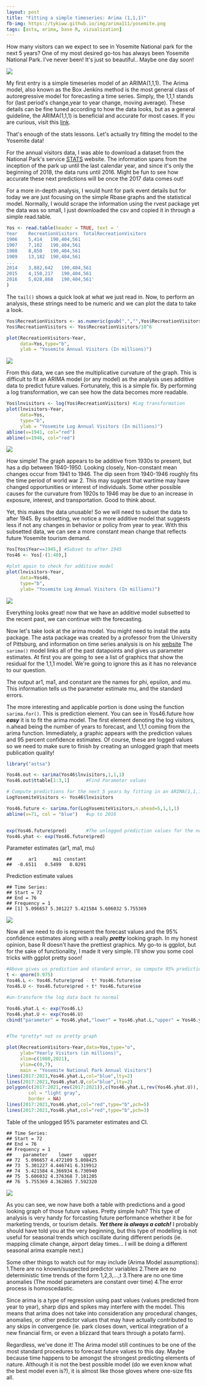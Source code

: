 ```yaml
---
layout: post
title: "Fitting a simple timeseries: Arima (1,1,1)"
fb-img: https://tykiww.github.io/img/arima111/yosemite.png
tags: [asta, arima, base R, vizualization]
---
```



How many visitors can we expect to see in Yosemite National park for the next 5 years? One of my most desired go-tos has always been Yosemite National Park. I’ve never been! It's just so beautiful.. Maybe one day soon!

![](https://cdn.shopify.com/s/files/1/0272/4781/files/summer-sunset-over-half-dome-from-glacier-point-yosemite.jpg?1089)

My first entry is a simple timeseries model of an ARIMA(1,1,1). The Arima model, also known as the Box Jenkins method is the most general class of autoregressive model for forecasting a time series. Simply, the 1,1,1 stands for (last period's change,year to year change, moving average). These details can be fine tuned according to how the data looks, but as a general guideline, the ARIMA(1,1,1) is beneficial and accurate for most cases. If you are curious, visit this [link](https://www.datascience.com/blog/introduction-to-forecasting-with-arima-in-r-learn-data-science-tutorials).

That's enough of the stats lessons. Let's actually try fitting the model to the Yosemite data!

For the annual visitors data, I was able to download a dataset from the National Park's service [STATS](https://irma.nps.gov/Stats/SSRSReports/Park%20Specific%20Reports/Annual%20Park%20Recreation%20Visitation%20(1904%20-%20Last%20Calendar%20Year)?Park=YOSE) website. The information spans from the inception of the park up until the last calendar year, and since it's only the beginning of 2018, the data runs until 2016. Might be fun to see how accurate these next predictions will be once the 2017 data comes out!

For a more in-depth analysis, I would hunt for park event details but for today we are just focusing on the simple Rbase graphs and the statistical model. Normally, I would scrape the information using the rvest package yet the data was so small, I just downloaded the csv and copied it in through a simple read.table.

``` r								
Yos <- read.table(header = TRUE, text = '
Year	RecreationVisitors	TotalRecreationVisitors
1906	5,414	190,404,561
1907	7,102	190,404,561
1908	8,850	190,404,561
1909	13,182	190,404,561
...
2014	3,882,642	190,404,561
2015	4,150,217	190,404,561
2016	5,028,868	190,404,561'
)
```
The `tail()` shows a quick look at what we just read in. Now, to perform an analysis, these strings need to be numeric and we can plot the data to take a look.

``` r												
Yos$RecreationVisitors <- as.numeric(gsub(",","",Yos$RecreationVisitors)) #Gsub all the commas with no spaces.
Yos$RecreationVisitors <- Yos$RecreationVisitors/10^6

plot(RecreationVisitors~Year,
     data=Yos,type="b", 
     ylab = "Yosemite Annual Visitors (In millions)")
```

![](https://tykiww.github.io/img/arima111/yos1.png)

From this data, we can see the multiplicative curvature of the graph. This is difficult to fit an ARIMA model (or any model) as the analysis uses additive data to predict future values. Fortunately, this is a simple fix. By performing a log transformation, we can see how the data becomes more readable.

``` r											
Yos$lnvisitors <- log(Yos$RecreationVisitors) #Log transformation
plot(lnvisitors~Year,
     data=Yos,
     type="b", 
     ylab = "Yosemite Log Annual Visitors (In millions)")
abline(v=1941, col="red")
abline(v=1946, col="red")
```

![](https://tykiww.github.io/img/arima111/yos2.png)

How simple! The graph appears to be additive from 1930s to present, but has a dip between 1940-1950. Looking closely, Non-constant mean changes occur from 1941 to 1946. The dip seen from 1940-1946 roughly fits the time period of world war 2. This may suggest that wartime may have changed opportunities or interest of individuals. Some other possible causes for the curvature from 1920s to 1946 may be due to an increase in exposure, interest, and transportation. Good to think about.

Yet, this makes the data unusable! So we will need to subset the data to after 1945. By subsetting, we notice a more additive model that suggests less if not any changes in behavior or policy from year to year. With this subsetted data, we can see a more constant mean change that reflects future Yosemite tourism demand.

```r							
Yos[Yos$Year==1945,] #Subset to after 1945
Yos46 <- Yos[-(1:40),]

#plot again to check for additive model
plot(lnvisitors~Year,
     data=Yos46,
     type="b",
     ylab= "Yosemite Log Annual Visitors (In millions)")								
```

![](https://tykiww.github.io/img/arima111/yos3.png)

Everything looks great! now that we have an additive model subsetted to the recent past, we can continue with the forecasting.

Now let's take look at the arima model. You might need to install the asta package. The asta package was created by a professor from the University of Pittsburg, and information on time series analysis is on his [website](http://www.stat.pitt.edu/stoffer/tsa4/index.html) The `sarima()` model links all of the past datapoints and gives us parameter estimates. At first you are going to see a list of graphics that show the residual for the 1,1,1 model. We're going to ignore this as it has no relevance to our question.

The output ar1, ma1, and constant are the names for phi, epsilon, and mu. This information tells us the parameter estimate mu, and the standard errors. 

The more interesting and applicable portion is done using the function `sarima.for()`. This is prediction element. You can see in Yos46.future how **_easy_** it is to fit the arima model. The first element denoting the log visitors, n.ahead being the number of years to forecast, and 1,1,1 coming from the arima function. Immediately, a graphic appears with the prediction values and 95 percent confidence estimates. Of course, these are logged values so we need to make sure to finish by creating an unlogged graph that meets publication quality!

``` r
library("astsa")

Yos46.out <- sarima(Yos46$lnvisitors,1,1,1)
Yos46.out$ttable[1:3,1]      #Find Parameter values

# Compute predictions for the next 5 years by fitting in an ARIMA(1,1,1) and make a graph
LogYosemiteVisitors <- Yos46$lnvisitors

Yos46.future <- sarima.for(LogYosemiteVisitors,n.ahead=5,1,1,1)
abline(v=71, col = "blue")   #up to 2016


exp(Yos46.future$pred)       #The unlogged prediction values for the next 5 years.
Yos46.yhat <- exp(Yos46.future$pred)
```

Parameter estimates (ar1, ma1, mu)

    ##      ar1      ma1 constant 
    ##  -0.6511   0.5499   0.0291 

Prediction estimate values    

    ## Time Series:
    ## Start = 72 
    ## End = 76 
    ## Frequency = 1 
    ## [1] 5.096657 5.301227 5.421584 5.606032 5.755369
 
![](https://tykiww.github.io/img/arima111/yos4.png)
 
Now all we need to do is represent the forecast values and the 95% confidence estimates along with a really **_pretty_** looking graph. In my honest opinion, base R doesn't have the prettiest graphics. My go-to is ggplot, but for the sake of functionality, I made it very simple. I'll show you some cool tricks with ggplot pretty soon!

``` r
#Above gives us prediction and standard error, so compute 95% prediction intervals
t <- qnorm(0.975)
Yos46.L <- Yos46.future$pred - t* Yos46.future$se
Yos46.U <- Yos46.future$pred + t* Yos46.future$se

#un-transform the log data back to normal

Yos46.yhat.L <- exp(Yos46.L)
Yos46.yhat.U <- exp(Yos46.U)
cbind("parameter" = Yos46.yhat,"lower" = Yos46.yhat.L,"upper" = Yos46.yhat.U)


#The *pretty* not so pretty graph

plot(RecreationVisitors~Year,data=Yos,type="o",                        #Data up until the current year
     ylab="Yearly Visitors (in millions)",
     xlim=c(1980,2021),
     ylim=c(0,7),
     main = "Yosemite National Park Annual Visitors")
lines(2017:2021,Yos46.yhat.L,col="blue",lty=2)                         #lower bounds
lines(2017:2021,Yos46.yhat.U,col="blue",lty=2)                         #upper bounds
polygon(c(2017:2021,rev(2017:2021)),c(Yos46.yhat.L,rev(Yos46.yhat.U)), #Filling in the lines between the upper
        col = "light gray",                                            #and lower bounds in the prediction.
        border = NA)
lines(2017:2021,Yos46.yhat,col="red",type="b",pch=5)
lines(2017:2021,Yos46.yhat,col="red",type="b",pch=3)
```
Table of the unlogged 95% parameter estimates and CI.

    ## Time Series:
    ## Start = 72 
    ## End = 76 
    ## Frequency = 1 
    ##    parameter    lower    upper
    ## 72  5.096657 4.472109 5.808425
    ## 73  5.301227 4.446741 6.319912
    ## 74  5.421584 4.366934 6.730940
    ## 75  5.606032 4.376368 7.181205
    ## 76  5.755369 4.362865 7.592320

![](https://tykiww.github.io/img/arima111/yos5.png)
 
As you can see, we now have both a table with predictions and a good looking graph of those future values. Pretty simple huh? This type of analysis is very handy for forcasting future performance whether it be for marketing trends, or tourism details. **_Yet there is always a catch!_** I probably should have told you at the very beginning, but this type of modelling is not useful for seasonal trends which oscillate during different periods (ie. mapping climate change, airport delay times... I will be doing a different seasonal arima example next.) 

Some other things to watch out for may include (Arima Model assumptions):
1.There are no known/suspected predictor variables
2.There are no deterministic time trends of the form 1,2,3,...,t
3.There are no one time anomalies (The model parameters are constant over time)
4.The error process is homoscedastic.

Since arima is a type of regression using past values (values predicted from year to year), sharp dips and spikes may interfere with the model. This means that arima does not take into consideration any procedural changes, anomalies, or other predictor values that may have actually contributed to any skips in convergence (ie. park closes down, vertical integration of a new financial firm, or even a blizzard that tears through a potato farm).

Regardless, we've done it! The Arima model still continues to be one of the most standard procedures to forecast future values to this day. Maybe because time happens to be amongst the strongest predicting elements of nature.
Although it is not the best possible model (do we even know what the best model even is?), it is almost like those gloves where one-size fits all.
